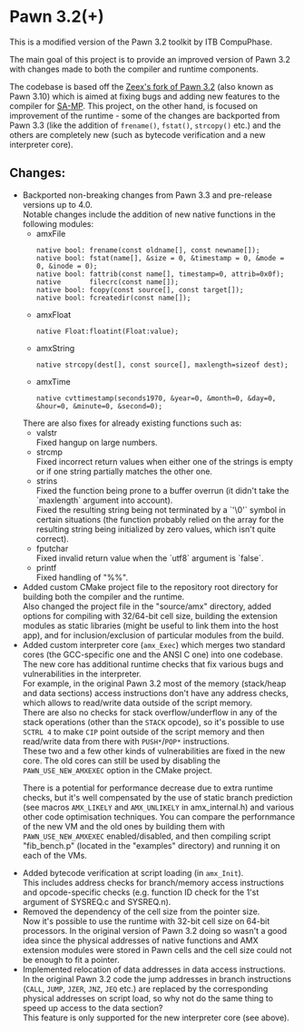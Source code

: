 # Pawn 3.2(+)

This is a modified version of the Pawn 3.2 toolkit by ITB CompuPhase.

The main goal of this project is to provide an improved version of Pawn 3.2 with changes made to both the compiler and runtime components.

The codebase is based off the [Zeex's fork of Pawn 3.2](https://github.com/pawn-lang/compiler) (also known as Pawn 3.10) which is aimed at fixing bugs and adding new features to the compiler for [SA-MP](http://sa-mp.com/).
This project, on the other hand, is focused on improvement of the runtime - some of the changes are backported from Pawn 3.3 (like the addition of <code>frename()</code>, <code>fstat()</code>, <code>strcopy()</code> etc.) and the others are completely new (such as bytecode verification and a new interpreter core).


## Changes:
<ul>
<li>Backported non-breaking changes from Pawn 3.3 and pre-release versions up to 4.0.
<br/>Notable changes include the addition of new native functions in the following modules:
<ul>
<li>amxFile

```Pawn
native bool: frename(const oldname[], const newname[]);
native bool: fstat(name[], &size = 0, &timestamp = 0, &mode = 0, &inode = 0);
native bool: fattrib(const name[], timestamp=0, attrib=0x0f);
native       filecrc(const name[]);
native bool: fcopy(const source[], const target[]);
native bool: fcreatedir(const name[]);
```
</li>

<li>amxFloat

```Pawn
native Float:floatint(Float:value);
```
</li>

<li>amxString

```Pawn
native strcopy(dest[], const source[], maxlength=sizeof dest);
```
</li>

<li>amxTime

```Pawn
native cvttimestamp(seconds1970, &year=0, &month=0, &day=0, &hour=0, &minute=0, &second=0);
```
</li>
</ul>
There are also fixes for already existing functions such as:
<ul>
<li>valstr
<br/>Fixed hangup on large numbers.
</li>

<li>strcmp
<br/>Fixed incorrect return values when either one of the strings is empty or if one string partially matches the other one.
</li>

<li>strins
<br/>Fixed the function being prone to a buffer overrun (it didn't take the `maxlength` argument into account).
<br/>Fixed the resulting string being not terminated by a `'\0'` symbol in certain situations (the function probably relied on the array for the resulting string being initialized by zero values, which isn't quite correct).
</li>

<li>fputchar
<br/>Fixed invalid return value when the `utf8` argument is `false`.
</li>

<li>printf
<br/>Fixed handling of "%%".
</li>
</ul>
</li>

<li>Added custom CMake project file to the repository root directory for building both the compiler and the runtime.
<br/>Also changed the project file in the "source/amx" directory, added options for compiling with 32/64-bit cell size, building the extension modules as static libraries (might be useful to link them into the host app), and for inclusion/exclusion of particular modules from the build.
</li>

<li>Added custom interpreter core (<code>amx_Exec</code>) which merges two standard cores (the GCC-specific one and the ANSI C one) into one codebase.
<br/>The new core has additional runtime checks that fix various bugs and vulnerabilities in the interpreter.
<br/>For example, in the original Pawn 3.2 most of the memory (stack/heap and data sections) access instructions don't have any address checks, which allows to read/write data outside of the script memory.
<br/>There are also no checks for stack overflow/underflow in any of the stack operations (other than the <code>STACK</code> opcode), so it's possible to use <code>SCTRL 4</code> to make <code>CIP</code> point outside of the script memory and then read/write data from there with <code>PUSH*</code>/<code>POP*</code> instructions.
<br/>These two and a few other kinds of vulnerabilities are fixed in the new core.
The old cores can still be used by disabling the <code>PAWN_USE_NEW_AMXEXEC</code> option in the CMake project.

There is a potential for performance decrease due to extra runtime checks, but it's well compensated by the use of static branch prediction (see macros <code>AMX_LIKELY</code> and <code>AMX_UNLIKELY</code> in amx_internal.h) and various other code optimisation techniques.
You can compare the perfornmance of the new VM and the old ones by building them with <code>PAWN_USE_NEW_AMXEXEC</code> enabled/disabled, and then compiling script "fib_bench.p" (located in the "examples" directory) and running it on each of the VMs.
</li>

<li>Added bytecode verification at script loading (in <code>amx_Init</code>).
<br/>This includes address checks for branch/memory access instructions and opcode-specific checks (e.g. function ID check for the 1'st argument of SYSREQ.c and SYSREQ.n).
</li>

<li>Removed the dependency of the cell size from the pointer size.
<br/>Now it's possible to use the runtime with 32-bit cell size on 64-bit processors.
In the original version of Pawn 3.2 doing so wasn't a good idea since the physical addresses of native functions and AMX extension modules were stored in Pawn cells and the cell size could not be enough to fit a pointer.
</li>

<li>Implemented relocation of data addresses in data access instructions.
<br/>In the original Pawn 3.2 code the jump addresses in branch instructions (<code>CALL</code>, <code>JUMP</code>, <code>JZER</code>, <code>JNZ</code>, <code>JEQ</code> etc.) are replaced by the corresponding physical addresses on script load, so why not do the same thing to speed up access to the data section?
<br/>This feature is only supported for the new interpreter core (see above).
</li>
</ul>
